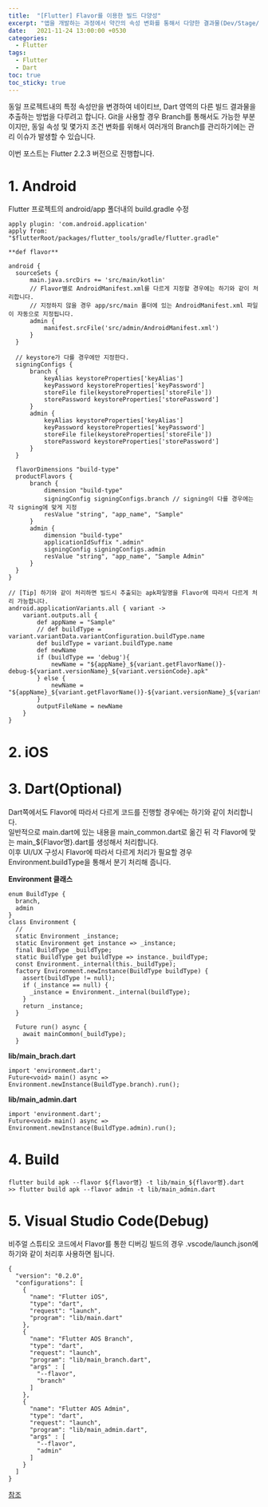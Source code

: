 ```yaml
---
title:  "[Flutter] Flavor를 이용한 빌드 다양성"
excerpt: "앱을 개발하는 과정에서 약간의 속성 변화를 통해서 다양한 결과물(Dev/Stage/Prod)이 필요한 때가 있다."
date:   2021-11-24 13:00:00 +0530
categories:
  - Flutter
tags:
  - Flutter
  - Dart
toc: true
toc_sticky: true
---
```

동일 프로젝트내의 특정 속성만을 변경하여 네이티브, Dart 영역의 다른 빌드 결과물을 추출하는 방법을 다루려고 합니다. Git을 사용할 경우 Branch를 통해서도 가능한 부분이지만, 동일 속성 및 몇가지 조건 변화를 위해서 여러개의 Branch를 관리하기에는 관리 이슈가 발생할 수 있습니다.  

이번 포스트는 Flutter 2.2.3 버전으로 진행합니다.

# 1. Android  
Flutter 프로젝트의 android/app 폴더내의 build.gradle 수정   

```
apply plugin: 'com.android.application'
apply from: "$flutterRoot/packages/flutter_tools/gradle/flutter.gradle"

**def flavor**

android {
  sourceSets {
      main.java.srcDirs += 'src/main/kotlin'
      // Flavor별로 AndroidManifest.xml를 다르게 지정할 경우에는 하기와 같이 처리합니다.  
      // 지정하지 않을 경우 app/src/main 폴더에 있는 AndroidManifest.xml 파일이 자동으로 지정됩니다.  
      admin {
          manifest.srcFile('src/admin/AndroidManifest.xml')
      }
  }

  // keystore가 다를 경우에만 지정한다.
  signingConfigs {
      branch {
          keyAlias keystoreProperties['keyAlias']
          keyPassword keystoreProperties['keyPassword']
          storeFile file(keystoreProperties['storeFile'])
          storePassword keystoreProperties['storePassword']
      }
      admin {
          keyAlias keystoreProperties['keyAlias']
          keyPassword keystoreProperties['keyPassword']
          storeFile file(keystoreProperties['storeFile'])
          storePassword keystoreProperties['storePassword']
      }
  }

  flavorDimensions "build-type"
  productFlavors {
      branch {
          dimension "build-type"
          signingConfig signingConfigs.branch // signing이 다를 경우에는 각 signing에 맞게 지정  
          resValue "string", "app_name", "Sample"
      }
      admin {
          dimension "build-type"
          applicationIdSuffix ".admin"
          signingConfig signingConfigs.admin
          resValue "string", "app_name", "Sample Admin"
      }
  }
}

// [Tip] 하기와 같이 처리하면 빌드시 추출되는 apk파일명을 Flavor에 따라서 다르게 처리 가능합니다.  
android.applicationVariants.all { variant ->
    variant.outputs.all {
        def appName = "Sample"
        // def buildType = variant.variantData.variantConfiguration.buildType.name
        def buildType = variant.buildType.name
        def newName
        if (buildType == 'debug'){
            newName = "${appName}_${variant.getFlavorName()}-debug-${variant.versionName}_${variant.versionCode}.apk"
        } else {
            newName = "${appName}_${variant.getFlavorName()}-${variant.versionName}_${variant.versionCode}.apk"
        }
        outputFileName = newName
    }
}
```
# 2. iOS  
# 3. Dart(Optional)  
Dart쪽에서도 Flavor에 따라서 다르게 코드를 진행할 경우에는 하기와 같이 처리합니다.  
일반적으로 main.dart에 있는 내용을 main_common.dart로 옮긴 뒤 각 Flavor에 맞는 main_${Flavor명}.dart를 생성해서 처리합니다.  
이후 UI/UX 구성시 Flavor에 따라서 다르게 처리가 필요할 경우 Environment.buildType을 통해서 분기 처리해 줍니다.  

**Environment 클래스**  
```
enum BuildType {
  branch,
  admin
}
class Environment {
  //
  static Environment _instance;
  static Environment get instance => _instance;
  final BuildType _buildType;
  static BuildType get buildType => instance._buildType;
  const Environment._internal(this._buildType);
  factory Environment.newInstance(BuildType buildType) {
    assert(buildType != null);
    if (_instance == null) {
      _instance = Environment._internal(buildType);
    }
    return _instance;
  }

  Future run() async {
    await mainCommon(_buildType);
  }
```   
**lib/main_brach.dart**  
```
import 'environment.dart';
Future<void> main() async => Environment.newInstance(BuildType.branch).run();
```   
**lib/main_admin.dart**  
```
import 'environment.dart';
Future<void> main() async => Environment.newInstance(BuildType.admin).run();
```   
# 4. Build  
```
flutter build apk --flavor ${flavor명} -t lib/main_${flavor명}.dart
>> flutter build apk --flavor admin -t lib/main_admin.dart
```
# 5. Visual Studio Code(Debug)  
비주얼 스튜티오 코드에서 Flavor를 통한 디버깅 빌드의 경우 .vscode/launch.json에 하기와 같이 처리후 사용하면 됩니다.  
```
{
  "version": "0.2.0",
  "configurations": [
    {
      "name": "Flutter iOS",
      "type": "dart",
      "request": "launch",
      "program": "lib/main.dart"
    },
    {
      "name": "Flutter AOS Branch",
      "type": "dart",
      "request": "launch",
      "program": "lib/main_branch.dart",
      "args" : [
        "--flavor",
        "branch"
      ]
    },
    {
      "name": "Flutter AOS Admin",
      "type": "dart",
      "request": "launch",
      "program": "lib/main_admin.dart",
      "args" : [
        "--flavor",
        "admin"
      ]
    }
  ]
}
```   
[참조](https://medium.com/@dev.juyoung/flutter-flavor%EB%A5%BC-%ED%86%B5%ED%95%9C-%EB%B9%8C%EB%93%9C-%EB%B3%80%ED%98%95-part-1-161be6928c50)
